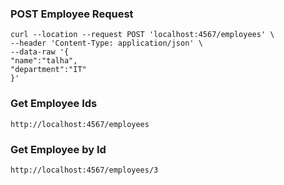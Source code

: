 ### POST Employee Request


    curl --location --request POST 'localhost:4567/employees' \
    --header 'Content-Type: application/json' \
    --data-raw '{
    "name":"talha",
    "department":"IT"
    }'


### Get Employee Ids
    http://localhost:4567/employees


### Get Employee by Id
    http://localhost:4567/employees/3